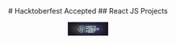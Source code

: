 
<div align="center">
    # Hacktoberfest Accepted
    ## React JS Projects
</div>
<p align="center">
    <img src="/assets/banner.jpg" align="center" width="80"/>
</p>
